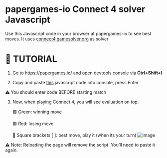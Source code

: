 # papergames-io Connect 4 solver Javascript
Use this Javascript code in your browser at papergames-io to see best moves. It uses [connect4.gamesolver.org](https://connect4.gamesolver.org/) as solver

# 🚀 TUTORIAL

1. Go to https://papergames.io/ and open devtools console via **Ctrl+Shift+I**

2. Copy and paste [this](https://github.com/cfsolver/js/blob/main/code.js) javascript code into console, press Enter

⚠️ You should enter code BEFORE starting match

3. Now, when playing Connect 4, you will see evaluation on top.

    🟩 Green: winning move
   
    🟥 Red: losing move
   
    🔲 Square brackets [ ]: best move, play it (when its your turn)
![image](https://github.com/user-attachments/assets/779c7525-7780-46c7-bca4-d12a8e8e96c0)

⚠️ Note: Reloading the page will remove the script. You’ll need to paste it again.
